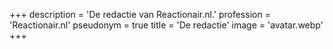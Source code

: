 +++
description = 'De redactie van Reactionair.nl.'
profession = 'Reactionair.nl'
pseudonym = true
title = 'De redactie'
image = 'avatar.webp'
+++
